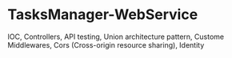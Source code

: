 # TasksManager-WebService

IOC,
Controllers,
API testing,
Union architecture pattern,
Custome Middlewares,
Cors (Cross-origin resource sharing),
Identity

